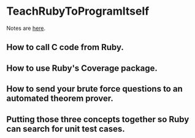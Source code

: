 # TeachRubyToProgramItself
Notes are [here](http://chadbrewbaker.github.io/concolic,/z3,/smt,/coverage,/gcov/2015/04/21/present.html).

## How to call C code from Ruby.
## How to use Ruby's Coverage package.
## How to send your brute force questions to an automated theorem prover.
## Putting those three concepts together so Ruby can search for unit test cases.

